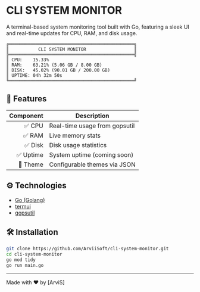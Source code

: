 # CLI SYSTEM MONITOR

A terminal-based system monitoring tool built with Go, featuring a sleek UI and real-time updates for CPU, RAM, and disk usage.

```
╔═══════════════════════════════════════════════╗
║           CLI SYSTEM MONITOR                  ║
╠═══════════════════════════════════════════════╣
║ CPU:    15.33%
║ RAM:    63.21% (5.06 GB / 8.00 GB)
║ DISK:   45.02% (90.01 GB / 200.00 GB)
║ UPTIME: 04h 32m 50s
╚═══════════════════════════════════════════════╝
```

## 🧠 Features

| Component | Description                         |
|----------:|-------------------------------------|
| ✅ CPU    | Real-time usage from gopsutil       |
| ✅ RAM    | Live memory stats                   |
| ✅ Disk   | Disk usage statistics               |
| ✅ Uptime | System uptime (coming soon)         |
| 🎨 Theme  | Configurable themes via JSON        |

## ⚙️ Technologies

- [Go (Golang)](https://golang.org)
- [termui](https://github.com/gizak/termui) 
- [gopsutil](https://github.com/shirou/gopsutil) 

## 🛠 Installation

```bash
git clone https://github.com/ArviiSoft/cli-system-monitor.git
cd cli-system-monitor
go mod tidy
go run main.go
```

---

Made with ❤️ by [ArviS]